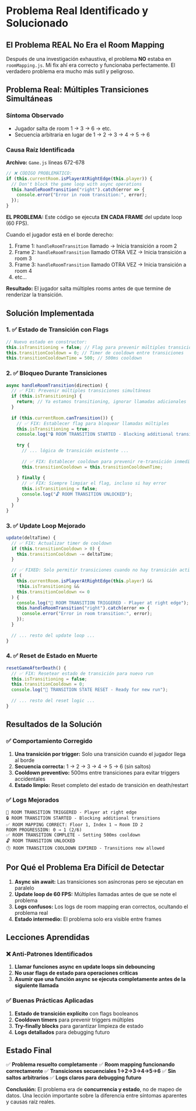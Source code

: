 # Problema Real Identificado y Solucionado

## El Problema REAL No Era el Room Mapping

Después de una investigación exhaustiva, el problema **NO** estaba en `roomMapping.js`. Mi fix ahí era correcto y funcionaba perfectamente. El verdadero problema era mucho más sutil y peligroso.

## Problema Real: Múltiples Transiciones Simultáneas

### Síntoma Observado
- Jugador salta de room 1 → 3 → 6 → etc. 
- Secuencia arbitraria en lugar de 1 → 2 → 3 → 4 → 5 → 6

### Causa Raíz Identificada

**Archivo:** `Game.js` líneas 672-678

```javascript
// ❌ CÓDIGO PROBLEMÁTICO:
if (this.currentRoom.isPlayerAtRightEdge(this.player)) {
  // Don't block the game loop with async operations
  this.handleRoomTransition("right").catch(error => {
    console.error("Error in room transition:", error);
  });
}
```

**EL PROBLEMA:** Este código se ejecuta **EN CADA FRAME** del update loop (60 FPS). 

Cuando el jugador está en el borde derecho:
1. Frame 1: `handleRoomTransition` llamado → Inicia transición a room 2
2. Frame 2: `handleRoomTransition` llamado OTRA VEZ → Inicia transición a room 3
3. Frame 3: `handleRoomTransition` llamado OTRA VEZ → Inicia transición a room 4
4. etc...

**Resultado:** El jugador salta múltiples rooms antes de que termine de renderizar la transición.

## Solución Implementada

### 1. ✅ **Estado de Transición con Flags**

```javascript
// Nuevo estado en constructor:
this.isTransitioning = false; // Flag para prevenir múltiples transiciones
this.transitionCooldown = 0; // Timer de cooldown entre transiciones
this.transitionCooldownTime = 500; // 500ms cooldown
```

### 2. ✅ **Bloqueo Durante Transiciones**

```javascript
async handleRoomTransition(direction) {
  // ✅ FIX: Prevenir múltiples transiciones simultáneas
  if (this.isTransitioning) {
    return; // Ya estamos transitioning, ignorar llamadas adicionales
  }
  
  if (this.currentRoom.canTransition()) {
    // ✅ FIX: Establecer flag para bloquear llamadas múltiples
    this.isTransitioning = true;
    console.log("🔒 ROOM TRANSITION STARTED - Blocking additional transitions");
    
    try {
      // ... lógica de transición existente ...
      
      // ✅ FIX: Establecer cooldown para prevenir re-transición inmediata
      this.transitionCooldown = this.transitionCooldownTime;
      
    } finally {
      // ✅ FIX: Siempre limpiar el flag, incluso si hay error
      this.isTransitioning = false;
      console.log("🔓 ROOM TRANSITION UNLOCKED");
    }
  }
}
```

### 3. ✅ **Update Loop Mejorado**

```javascript
update(deltaTime) {
  // ✅ FIX: Actualizar timer de cooldown
  if (this.transitionCooldown > 0) {
    this.transitionCooldown -= deltaTime;
  }

  // ✅ FIXED: Solo permitir transiciones cuando no hay transición activa NI cooldown
  if (
    this.currentRoom.isPlayerAtRightEdge(this.player) && 
    !this.isTransitioning && 
    this.transitionCooldown <= 0
  ) {
    console.log("🚪 ROOM TRANSITION TRIGGERED - Player at right edge");
    this.handleRoomTransition("right").catch(error => {
      console.error("Error in room transition:", error);
    });
  }
  
  // ... resto del update loop ...
}
```

### 4. ✅ **Reset de Estado en Muerte**

```javascript
resetGameAfterDeath() {
  // ✅ FIX: Resetear estado de transición para nuevo run
  this.isTransitioning = false;
  this.transitionCooldown = 0;
  console.log("🔄 TRANSITION STATE RESET - Ready for new run");
  
  // ... resto del reset logic ...
}
```

## Resultados de la Solución

### ✅ **Comportamiento Corregido**
1. **Una transición por trigger:** Solo una transición cuando el jugador llega al borde
2. **Secuencia correcta:** 1 → 2 → 3 → 4 → 5 → 6 (sin saltos)
3. **Cooldown preventivo:** 500ms entre transiciones para evitar triggers accidentales
4. **Estado limpio:** Reset completo del estado de transición en death/restart

### ✅ **Logs Mejorados**
```
🚪 ROOM TRANSITION TRIGGERED - Player at right edge
🔒 ROOM TRANSITION STARTED - Blocking additional transitions
✅ ROOM MAPPING CORRECT: Floor 1, Index 1 → Room ID 2
ROOM PROGRESSION: 0 → 1 (2/6)
✅ ROOM TRANSITION COMPLETE - Setting 500ms cooldown
🔓 ROOM TRANSITION UNLOCKED
🕒 ROOM TRANSITION COOLDOWN EXPIRED - Transitions now allowed
```

## Por Qué el Problema Era Difícil de Detectar

1. **Async sin await:** Las transiciones son asíncronas pero se ejecutan en paralelo
2. **Update loop de 60 FPS:** Múltiples llamadas antes de que se note el problema
3. **Logs confusos:** Los logs de room mapping eran correctos, ocultando el problema real
4. **Estado intermedio:** El problema solo era visible entre frames

## Lecciones Aprendidas

### ❌ **Anti-Patrones Identificados**
1. **Llamar funciones async en update loops sin debouncing**
2. **No usar flags de estado para operaciones críticas**
3. **Asumir que una función async se ejecuta completamente antes de la siguiente llamada**

### ✅ **Buenas Prácticas Aplicadas**
1. **Estado de transición explícito** con flags booleanos
2. **Cooldown timers** para prevenir triggers múltiples
3. **Try-finally blocks** para garantizar limpieza de estado
4. **Logs detallados** para debugging futuro

## Estado Final

✅ **Problema resuelto completamente**
✅ **Room mapping funcionando correctamente** 
✅ **Transiciones secuenciales 1→2→3→4→5→6**
✅ **Sin saltos arbitrarios**
✅ **Logs claros para debugging futuro**

**Conclusión:** El problema era de **concurrencia y estado**, no de mapeo de datos. Una lección importante sobre la diferencia entre síntomas aparentes y causas raíz reales. 
